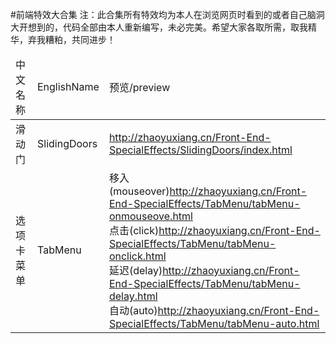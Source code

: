 #前端特效大合集
注：此合集所有特效均为本人在浏览网页时看到的或者自己脑洞大开想到的，代码全部由本人重新编写，未必完美。希望大家各取所需，取我精华，弃我糟粕，共同进步！
<table style="border-collapse: collapse;">
	<thead>
		<tr>
			<td>中文名称</td>
			<td>EnglishName</td>
			<td>预览/preview</td>
		</tr>
	</thead>
	<tbody>
		<tr>
			<td>滑动门</td>
			<td>SlidingDoors</td>
			<td><a href="http://zhaoyuxiang.cn/Front-End-SpecialEffects/SlidingDoors/index.html">http://zhaoyuxiang.cn/Front-End-SpecialEffects/SlidingDoors/index.html</a></td>
		</tr>
		<tr>
			<td>选项卡菜单</td>
			<td>TabMenu</td>
			<td>移入(mouseover)<a href="http://zhaoyuxiang.cn/Front-End-SpecialEffects/TabMenu/tabMenu-onmouseover.html">http://zhaoyuxiang.cn/Front-End-SpecialEffects/TabMenu/tabMenu-onmouseove.html</a><br />点击(click)<a href="http://zhaoyuxiang.cn/Front-End-SpecialEffects/TabMenu/tabMenu-onclick.html">http://zhaoyuxiang.cn/Front-End-SpecialEffects/TabMenu/tabMenu-onclick.html</a><br />延迟(delay)<a href="http://zhaoyuxiang.cn/Front-End-SpecialEffects/TabMenu/tabMenu-delay.html">http://zhaoyuxiang.cn/Front-End-SpecialEffects/TabMenu/tabMenu-delay.html</a><br />自动(auto)<a href="http://zhaoyuxiang.cn/Front-End-SpecialEffects/TabMenu/tabMenu-auto.html">http://zhaoyuxiang.cn/Front-End-SpecialEffects/TabMenu/tabMenu-auto.html</a></td>
		</tr>
	</tbody>
</table>